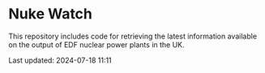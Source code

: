 # Nuke Watch

This repository includes code for retrieving the latest information available on the output of EDF nuclear power plants in the UK.

Last updated: 2024-07-18 11:11